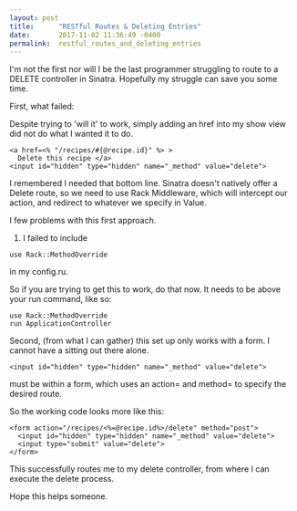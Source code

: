 ```yaml
---
layout: post
title:      "RESTful Routes & Deleting Entries"
date:       2017-11-02 11:36:49 -0400
permalink:  restful_routes_and_deleting_entries
---
```



I'm not the first nor will I be the last programmer struggling to route to a DELETE controller in Sinatra.  Hopefully my struggle can save you some time.

First, what failed:

Despite trying to 'will it' to work, simply adding an href into my show view did not do what I wanted it to do.

```
<a href=<% "/recipes/#{@recipe.id}" %> >
  Delete this recipe </a>
<input id="hidden" type="hidden" name="_method" value="delete">
```

I remembered I needed that bottom line.  Sinatra doesn't natively offer a Delete route, so we need to use Rack Middleware, which will intercept our action, and redirect to whatever we specify in Value.

I few problems with this first approach.

1.  I failed to include 
```
use Rack::MethodOverride
```
in my config.ru.

So if you are trying to get this to work, do that now.  It needs to be above your run command, like so: 

```
use Rack::MethodOverride
run ApplicationController
```

Second, (from what I can gather) this set up only works with a form.  I cannot have a <a></a> sitting out there alone. 
```
<input id="hidden" type="hidden" name="_method" value="delete">
```
must be within a form, which uses an action= and method= to specify the desired route.  

So the working code looks more like this:
```
<form action="/recipes/<%=@recipe.id%>/delete" method="post">
  <input id="hidden" type="hidden" name="_method" value="delete">
  <input type="submit" value="delete">
</form>
```

This successfully routes me to my delete controller, from where I can execute the delete process.

Hope this helps someone.


